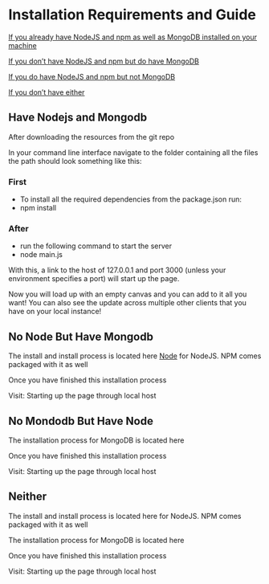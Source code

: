 # Installation Requirements and Guide

[If you already have NodeJS and npm as well as MongoDB installed on your machine](#have-nodejs-and-mongodb)

[If you don’t have NodeJS and npm but do have MongoDB](#no-node-but-have-mongodb)

[If you do have NodeJS and npm but not MongoDB](#no-mongodb-but-have-node)

[If you don’t have either](#neither)



## Have Nodejs and Mongodb
After downloading the resources from the git repo

In your command line interface navigate to the folder containing all the files the path should look something like this:


### First
* To install all the required dependencies from the package.json run:
* npm install
### After
* run the following command to start the server
* node main.js



With this, a link to the host of 127.0.0.1 and port 3000 (unless your environment specifies a port) will start up the page.

Now you will load up with an empty canvas and you can add to it all you want! You can also see the update across multiple other clients that you have on your local instance!




## No Node But Have Mongodb

The install and install process is located here [Node](https://nodejs.org/en/download) for NodeJS. NPM comes packaged with it as well

Once you have finished this installation process

Visit:  Starting up the page through local host




## No Mondodb But Have Node
The installation process for MongoDB is located here

Once you have finished this installation process

Visit:  Starting up the page through local host




## Neither
The install and install process is located here for NodeJS. NPM comes packaged with it as well

The installation process for MongoDB is located here

Once you have finished this installation process

Visit:  Starting up the page through local host
